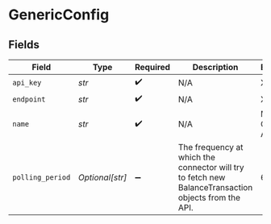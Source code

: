 # GenericConfig


## Fields

| Field                                                                                                | Type                                                                                                 | Required                                                                                             | Description                                                                                          | Example                                                                                              |
| ---------------------------------------------------------------------------------------------------- | ---------------------------------------------------------------------------------------------------- | ---------------------------------------------------------------------------------------------------- | ---------------------------------------------------------------------------------------------------- | ---------------------------------------------------------------------------------------------------- |
| `api_key`                                                                                            | *str*                                                                                                | :heavy_check_mark:                                                                                   | N/A                                                                                                  | XXX                                                                                                  |
| `endpoint`                                                                                           | *str*                                                                                                | :heavy_check_mark:                                                                                   | N/A                                                                                                  | XXX                                                                                                  |
| `name`                                                                                               | *str*                                                                                                | :heavy_check_mark:                                                                                   | N/A                                                                                                  | My Generic Account                                                                                   |
| `polling_period`                                                                                     | *Optional[str]*                                                                                      | :heavy_minus_sign:                                                                                   | The frequency at which the connector will try to fetch new BalanceTransaction objects from the API.<br/> | 60s                                                                                                  |